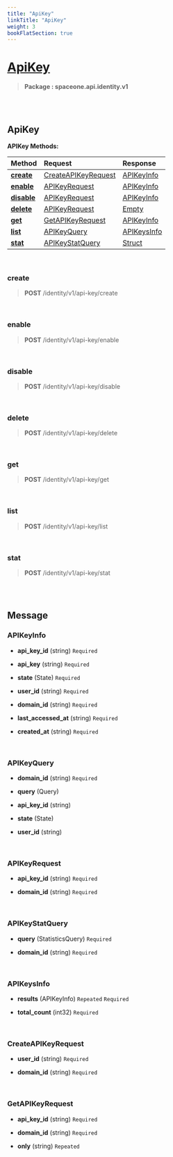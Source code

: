```yaml
---
title: "ApiKey"
linkTitle: "ApiKey"
weight: 3
bookFlatSection: true
---
```

# [ApiKey](#ApiKey)



>  **Package : spaceone.api.identity.v1**

<br>
<br>

## ApiKey





**APIKey Methods:**


| Method | Request | Response |
| :----- | :-------- | :-------- |
| [**create**](./APIKey#create) | [CreateAPIKeyRequest](APIKey#createapikeyrequest) | [APIKeyInfo](APIKey#apikeyinfo) |
| [**enable**](./APIKey#enable) | [APIKeyRequest](APIKey#apikeyrequest) | [APIKeyInfo](APIKey#apikeyinfo) |
| [**disable**](./APIKey#disable) | [APIKeyRequest](APIKey#apikeyrequest) | [APIKeyInfo](APIKey#apikeyinfo) |
| [**delete**](./APIKey#delete) | [APIKeyRequest](APIKey#apikeyrequest) | [Empty](APIKey#empty) |
| [**get**](./APIKey#get) | [GetAPIKeyRequest](APIKey#getapikeyrequest) | [APIKeyInfo](APIKey#apikeyinfo) |
| [**list**](./APIKey#list) | [APIKeyQuery](APIKey#apikeyquery) | [APIKeysInfo](APIKey#apikeysinfo) |
| [**stat**](./APIKey#stat) | [APIKeyStatQuery](APIKey#apikeystatquery) | [Struct](APIKey#struct) |



    
<br>

### create





> **POST** /identity/v1/api-key/create
>






    
<br>

### enable





> **POST** /identity/v1/api-key/enable
>






    
<br>

### disable





> **POST** /identity/v1/api-key/disable
>






    
<br>

### delete





> **POST** /identity/v1/api-key/delete
>






    
<br>

### get





> **POST** /identity/v1/api-key/get
>






    
<br>

### list





> **POST** /identity/v1/api-key/list
>






    
<br>

### stat





> **POST** /identity/v1/api-key/stat
>






    


<br>
<br>

## Message



### APIKeyInfo
* **api_key_id** (string)   `Required` 

    
* **api_key** (string)   `Required` 

    
* **state** (State)   `Required` 

    
* **user_id** (string)   `Required` 

    
* **domain_id** (string)   `Required` 

    
* **last_accessed_at** (string)   `Required` 

    
* **created_at** (string)   `Required` 

    <br>

### APIKeyQuery
* **domain_id** (string)   `Required` 

    
* **query** (Query)  

    
* **api_key_id** (string)  

    
* **state** (State)  

    
* **user_id** (string)  

    <br>

### APIKeyRequest
* **api_key_id** (string)   `Required` 

    
* **domain_id** (string)   `Required` 

    <br>

### APIKeyStatQuery
* **query** (StatisticsQuery)   `Required` 

    
* **domain_id** (string)   `Required` 

    <br>

### APIKeysInfo
* **results** (APIKeyInfo)  `Repeated`    `Required` 

    
* **total_count** (int32)   `Required` 

    <br>

### CreateAPIKeyRequest
* **user_id** (string)   `Required` 

    
* **domain_id** (string)   `Required` 

    <br>

### GetAPIKeyRequest
* **api_key_id** (string)   `Required` 

    
* **domain_id** (string)   `Required` 

    
* **only** (string)  `Repeated`   

    <br>
